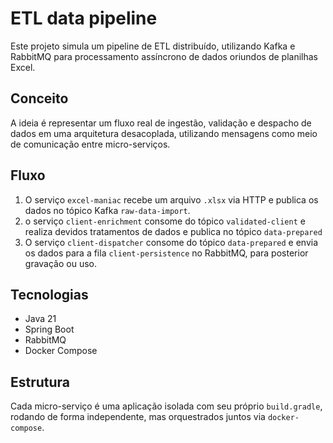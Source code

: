 #  ETL data pipeline

Este projeto simula um pipeline de ETL distribuído, utilizando Kafka e RabbitMQ para processamento assíncrono de dados oriundos de planilhas Excel.

## Conceito

A ideia é representar um fluxo real de ingestão, validação e despacho de dados em uma arquitetura desacoplada, utilizando mensagens como meio de comunicação entre micro-serviços.

## Fluxo

1. O serviço `excel-maniac` recebe um arquivo `.xlsx` via HTTP e publica os dados no tópico Kafka `raw-data-import`.
4. o serviço `client-enrichment` consome do tópico `validated-client` e realiza devidos tratamentos de dados e publica no tópico `data-prepared`
3. O serviço `client-dispatcher` consome do tópico `data-prepared` e envia os dados para a fila `client-persistence` no RabbitMQ, para posterior gravação ou uso.

## Tecnologias

- Java 21
- Spring Boot
- RabbitMQ
- Docker Compose

## Estrutura

Cada micro-serviço é uma aplicação isolada com seu próprio `build.gradle`, rodando de forma independente, mas orquestrados juntos via `docker-compose`.



